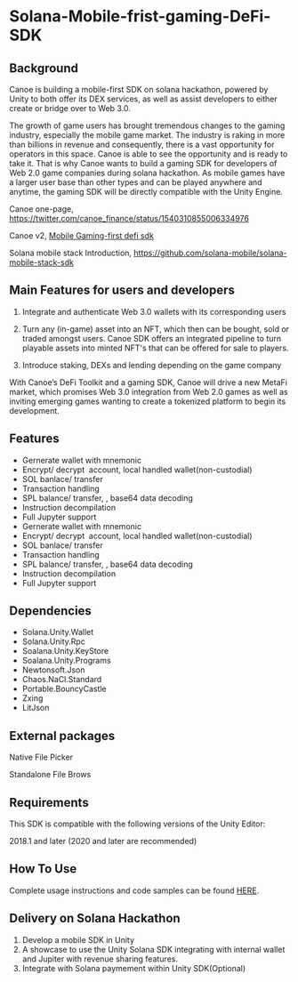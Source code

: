 # Solana-Mobile-frist-gaming-DeFi-SDK

## Background

Canoe is building a mobile-first SDK on solana hackathon, powered by Unity to both offer its DEX services, as well as assist developers to either create or bridge over to Web 3.0.

The growth of game users has brought tremendous changes to the gaming industry, especially the mobile game market. The industry is raking in more than billions in revenue and consequently, there is a vast opportunity for operators in this space. Canoe is able to see the opportunity and is ready to take it. That is why Canoe wants to build a gaming SDK for developers of Web 2.0 game companies during solana hackathon. As mobile games have a larger user base than other types and can be played anywhere and anytime, the gaming SDK will be directly compatible with the Unity Engine.

Canoe one-page, https://twitter.com/canoe_finance/status/1540310855006334976

Canoe v2, [Mobile Gaming-first defi sdk](https://medium.com/blog-canoe-finance/canoe-v2-redefining-web3-d3899821740f)

Solana mobile stack Introduction, https://github.com/solana-mobile/solana-mobile-stack-sdk

## Main Features for users and developers

1. Integrate and authenticate Web 3.0 wallets with its corresponding users

2. Turn any (in-game) asset into an NFT, which then can be bought, sold or traded amongst users. Canoe SDK offers an integrated pipeline to turn playable assets into minted NFT's that can be offered for sale to players. 

3. Introduce staking, DEXs and lending depending on the game company

With Canoe’s DeFi Toolkit and a gaming SDK, Canoe will drive a new MetaFi market, which promises Web 3.0 integration from Web 2.0 games as well as inviting emerging games wanting to create a tokenized platform to begin its development.

## Features

- Gernerate wallet with mnemonic
- Encrypt/ decrypt  account, local handled wallet(non-custodial)
- SOL banlace/ transfer
- Transaction handling
- SPL balance/ transfer, , base64 data decoding
- Instruction decompilation
- Full Jupyter support
- Gernerate wallet with mnemonic
- Encrypt/ decrypt  account, local handled wallet(non-custodial)
- SOL banlace/ transfer
- Transaction handling
- SPL balance/ transfer, , base64 data decoding
- Instruction decompilation
- Full Jupyter support

 ## Dependencies

- Solana.Unity.Wallet
- Solana.Unity.Rpc
- Soalana.Unity.KeyStore
- Soalana.Unity.Programs
- Newtonsoft.Json
- Chaos.NaCl.Standard
- Portable.BouncyCastle
- Zxing
- LitJson

## External packages

Native File Picker

Standalone File Brows

## Requirements

This SDK is compatible with the following versions of the Unity Editor:

2018.1 and later (2020 and later are recommended)

## How To Use

Complete usage instructions and code samples can be found [HERE](https://github.com/Canoe-Finance/Solana-Gaming-DeFi-SDK/blob/main/Documentation/HowToUse.md).

## Delivery on Solana Hackathon

1. Develop a mobile SDK in Unity
2. A showcase to use the Unity Solana SDK integrating with internal wallet and Jupiter with revenue sharing features.
3. Integrate with Solana paymement within Unity SDK(Optional)

